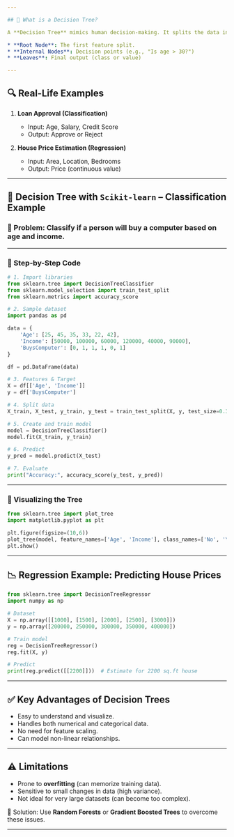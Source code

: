 ```yaml
---

## 🌳 What is a Decision Tree?

A **Decision Tree** mimics human decision-making. It splits the data into branches based on features and thresholds until it reaches a decision (leaf node).

* **Root Node**: The first feature split.
* **Internal Nodes**: Decision points (e.g., "Is age > 30?")
* **Leaves**: Final output (class or value)

---
```


## 🔍 Real-Life Examples

1. **Loan Approval (Classification)**

   * Input: Age, Salary, Credit Score
   * Output: Approve or Reject

2. **House Price Estimation (Regression)**

   * Input: Area, Location, Bedrooms
   * Output: Price (continuous value)

---

## 🐍 Decision Tree with `Scikit-learn` – Classification Example

### 🎯 Problem: Classify if a person will buy a computer based on age and income.

---

### 🧪 Step-by-Step Code

```python
# 1. Import libraries
from sklearn.tree import DecisionTreeClassifier
from sklearn.model_selection import train_test_split
from sklearn.metrics import accuracy_score

# 2. Sample dataset
import pandas as pd

data = {
    'Age': [25, 45, 35, 33, 22, 42],
    'Income': [50000, 100000, 60000, 120000, 40000, 90000],
    'BuysComputer': [0, 1, 1, 1, 0, 1]
}

df = pd.DataFrame(data)

# 3. Features & Target
X = df[['Age', 'Income']]
y = df['BuysComputer']

# 4. Split data
X_train, X_test, y_train, y_test = train_test_split(X, y, test_size=0.3, random_state=1)

# 5. Create and train model
model = DecisionTreeClassifier()
model.fit(X_train, y_train)

# 6. Predict
y_pred = model.predict(X_test)

# 7. Evaluate
print("Accuracy:", accuracy_score(y_test, y_pred))
```

---

### 🔎 Visualizing the Tree

```python
from sklearn.tree import plot_tree
import matplotlib.pyplot as plt

plt.figure(figsize=(10,6))
plot_tree(model, feature_names=['Age', 'Income'], class_names=['No', 'Yes'], filled=True)
plt.show()
```

---

## 📉 Regression Example: Predicting House Prices

```python
from sklearn.tree import DecisionTreeRegressor
import numpy as np

# Dataset
X = np.array([[1000], [1500], [2000], [2500], [3000]])
y = np.array([200000, 250000, 300000, 350000, 400000])

# Train model
reg = DecisionTreeRegressor()
reg.fit(X, y)

# Predict
print(reg.predict([[2200]]))  # Estimate for 2200 sq.ft house
```

---

## ✅ Key Advantages of Decision Trees

* Easy to understand and visualize.
* Handles both numerical and categorical data.
* No need for feature scaling.
* Can model non-linear relationships.

---

## ⚠️ Limitations

* Prone to **overfitting** (can memorize training data).
* Sensitive to small changes in data (high variance).
* Not ideal for very large datasets (can become too complex).

🔁 Solution: Use **Random Forests** or **Gradient Boosted Trees** to overcome these issues.

---

